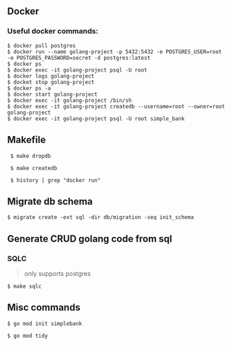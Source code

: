 ## Docker
### Useful docker commands:
```
$ docker pull postgres
$ docker run --name golang-project -p 5432:5432 -e POSTGRES_USER=root -e POSTGRES_PASSWORD=secret -d postgres:latest
$ docker ps
$ docker exec -it golang-project psql -U root
$ docker logs golang-project
$ docket stop golang-project
$ docker ps -a
$ docker start golang-project
$ docker exec -it golang-project /bin/sh
$ docker exec -it golang-project createdb --username=root --owner=root golang-project
$ docker exec -it golang-project psql -U root simple_bank
```
## Makefile
` $ make dropdb`

` $ make createdb`

` $ history | grep "docker run"`

## Migrate db schema
```
$ migrate create -ext sql -dir db/migration -seq init_schema
```
## Generate CRUD golang code from sql
### SQLC
> only supports postgres
 
 `$ make sqlc`

 ## Misc commands
 
 `$ go mod init simplebank`

 `$ go mod tidy`